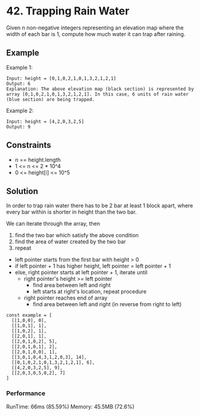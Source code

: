 # 42. Trapping Rain Water

Given n non-negative integers representing an elevation map where the width of each bar is 1, compute how much water it can trap after raining.

## Example

Example 1:

```
Input: height = [0,1,0,2,1,0,1,3,2,1,2,1]
Output: 6
Explanation: The above elevation map (black section) is represented by array [0,1,0,2,1,0,1,3,2,1,2,1]. In this case, 6 units of rain water (blue section) are being trapped.
```

Example 2:

```
Input: height = [4,2,0,3,2,5]
Output: 9
```

## Constraints

- n == height.length
- 1 <= n <= 2 \* 10^4
- 0 <= height[i] <= 10^5

## Solution

In order to trap rain water there has to be 2 bar at least 1 block apart, where every bar within is shorter in height than the two bar.

We can iterate through the array, then

1. find the two bar which satisfy the above condition
2. find the area of water created by the two bar
3. repeat

- left pointer starts from the first bar with height > 0
- if left pointer + 1 has higher height, left pointer = left pointer + 1
- else, right pointer starts at left pointer + 1, iterate until
  - right pointer's height >= left pointer
    - find area between left and right
    - left starts at right's location, repeat procedure
  - right pointer reaches end of array
    - find area between left and right (in reverse from right to left)

```
const example = [
  [[1,0,0], 0],
  [[1,0,1], 1],
  [[1,0,2], 1],
  [[2,0,1], 1],
  [[2,0,1,0,2], 5],
  [[2,0,1,0,1], 2],
  [[2,0,1,0,0], 1],
  [[3,0,1,0,4,3,1,2,0,3], 14],
  [[0,1,0,2,1,0,1,3,2,1,2,1], 6],
  [[4,2,0,3,2,5], 9],
  [[2,0,3,0,5,0,2], 7]
]
```

### Performance

RunTime: 66ms (85.59%)
Memory: 45.5MB (72.6%)
